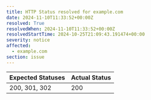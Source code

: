 ```yaml
---
title: HTTP Status resolved for example.com
date: 2024-11-10T11:33:52+00:00Z
resolved: True
resolvedWhen: 2024-11-10T11:33:52+00:00Z
resolvedStartTime: 2024-10-25T21:09:43.191474+00:00
severity: notice
affected:
  - example.com
section: issue
---
```


| Expected Statuses | Actual Status  |
|-------------------|----------------|
| 200, 301, 302 | 200 |
